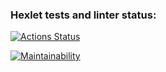 ### Hexlet tests and linter status:

[![Actions Status](https://github.com/xomnrt/frontend-project-11/actions/workflows/hexlet-check.yml/badge.svg)](https://github.com/xomnrt/frontend-project-11/actions)

[![Maintainability](https://api.codeclimate.com/v1/badges/d3871bca2aa0ed323314/maintainability)](https://codeclimate.com/github/xomnrt/frontend-project-11/maintainability)
